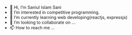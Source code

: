 - 👋 Hi, I’m Saniul Islam Sani
- 👀 I’m interested in competitive programming.
- 🌱 I’m currently learning web developing(reactjs, expressjs)
- 💞️ I’m looking to collaborate on ...
- 📫 How to reach me ...

<!---
Sani1189/Sani1189 is a ✨ special ✨ repository because its `README.md` (this file) appears on your GitHub profile.
You can click the Preview link to take a look at your changes.
--->
